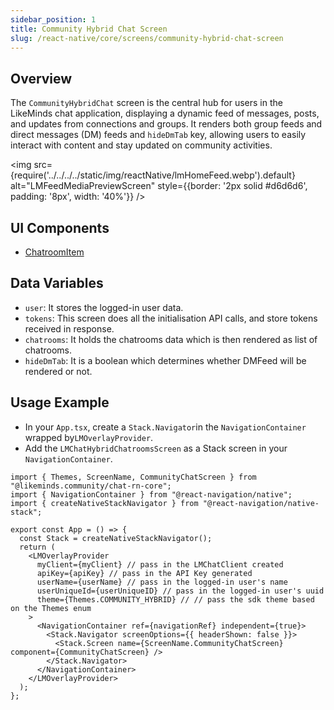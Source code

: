 ```yaml
---
sidebar_position: 1
title: Community Hybrid Chat Screen
slug: /react-native/core/screens/community-hybrid-chat-screen
---
```


## Overview

The `CommunityHybridChat` screen is the central hub for users in the LikeMinds chat application, displaying a dynamic feed of messages, posts, and updates from connections and groups. It renders both group feeds and direct messages (DM) feeds and `hideDmTab` key, allowing users to easily interact with content and stay updated on community activities.

<img
src={require('../../../../static/img/reactNative/lmHomeFeed.webp').default}
alt="LMFeedMediaPreviewScreen"
style={{border: '2px solid #d6d6d6', padding: '8px', width: '40%'}}
/>

## UI Components

- [ChatroomItem](../Components/LMChatroomHomeFeedItem.md)

## Data Variables

- `user`: It stores the logged-in user data.
- `tokens`: This screen does all the initialisation API calls, and store tokens received in response.
- `chatrooms`: It holds the chatrooms data which is then rendered as list of chatrooms.
- `hideDmTab`: It is a boolean which determines whether DMFeed will be rendered or not.

## Usage Example

- In your `App.tsx`, create a `Stack.Navigator`in the `NavigationContainer` wrapped by`LMOverlayProvider`.
- Add the `LMChatHybridChatroomsScreen` as a Stack screen in your `NavigationContainer`.

```tsx title="App.tsx"
import { Themes, ScreenName, CommunityChatScreen } from "@likeminds.community/chat-rn-core";
import { NavigationContainer } from "@react-navigation/native";
import { createNativeStackNavigator } from "@react-navigation/native-stack";

export const App = () => {
  const Stack = createNativeStackNavigator();
  return (
    <LMOverlayProvider
      myClient={myClient} // pass in the LMChatClient created
      apiKey={apiKey} // pass in the API Key generated
      userName={userName} // pass in the logged-in user's name
      userUniqueId={userUniqueID} // pass in the logged-in user's uuid
      theme={Themes.COMMUNITY_HYBRID} // // pass the sdk theme based on the Themes enum
    >
      <NavigationContainer ref={navigationRef} independent={true}>
        <Stack.Navigator screenOptions={{ headerShown: false }}>
          <Stack.Screen name={ScreenName.CommunityChatScreen} component={CommunityChatScreen} />
        </Stack.Navigator>
      </NavigationContainer>
    </LMOverlayProvider>
  );
};
```